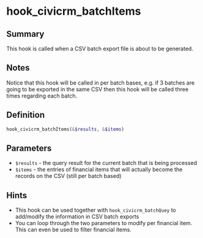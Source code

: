 # hook_civicrm_batchItems

## Summary

This hook is called when a CSV batch export file is about to be
generated.

## Notes

Notice that this hook will be called in per batch bases, e.g.
if 3 batches are going to be exported in the same CSV then this hook
will be called three times regarding each batch.

## Definition

```php
hook_civicrm_batchItems(&$results, &$items)
```

## Parameters

-   `$results` - the query result for the current batch that is being processed
-   `$items` - the entries of financial items that will actually become the records on the CSV (still per batch based)

## Hints

-   This hook can be used together with `hook_civicrm_batchQuey` to add/modify the information in CSV batch exports
-   You can loop through the two parameters to modify per financial item. This can even be used to filter financial items.
